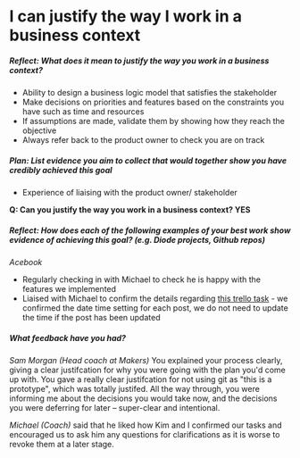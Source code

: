 # I can justify the way I work in a business context

##### Reflect: What does it mean to justify the way you work in a business context?

- Ability to design a business logic model that satisfies the stakeholder
- Make decisions on priorities and features based on the constraints you have such as time and resources
- If assumptions are made, validate them by showing how they reach the objective
- Always refer back to the product owner to check you are on track


##### Plan: List evidence you aim to collect that would together show you have credibly achieved this goal

- Experience of liaising with the product owner/ stakeholder

**Q: Can you justify the way you work in a business context? YES**

##### Reflect: How does each of the following examples of your best work show evidence of achieving this goal? (e.g. Diode projects, Github repos)

_Acebook_
- Regularly checking in with Michael to check he is happy with the features we implemented
- Liaised with Michael to confirm the details regarding [this trello task](https://trello.com/c/uYooDIlX) -  we confirmed the date time setting for each post, we do not need to update the time if the post has been updated

##### What feedback have you had?

_Sam Morgan (Head coach at Makers)_ You explained your process clearly, giving a clear justifcation for why you were going with the plan you'd come up with. You gave a really clear justifcation for not using git as "this is a prototype", which was totally justifed. All the way through, you were informing me about the decisions you would take now, and the decisions you were deferring for later – super-clear and intentional. 

_Michael (Coach)_ said that he liked how Kim and I confirmed our tasks and encouraged us to ask him any questions for clarifications as it is worse to revoke them at a later stage.
